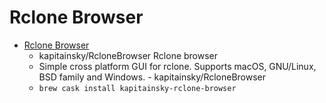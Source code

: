 # Rclone Browser
- [Rclone Browser](https://github.com/kapitainsky/RcloneBrowser)
  -  kapitainsky/RcloneBrowser Rclone browser
  - Simple cross platform GUI for rclone. Supports macOS, GNU/Linux, BSD family and Windows. - kapitainsky/RcloneBrowser
  - `brew cask install kapitainsky-rclone-browser`
